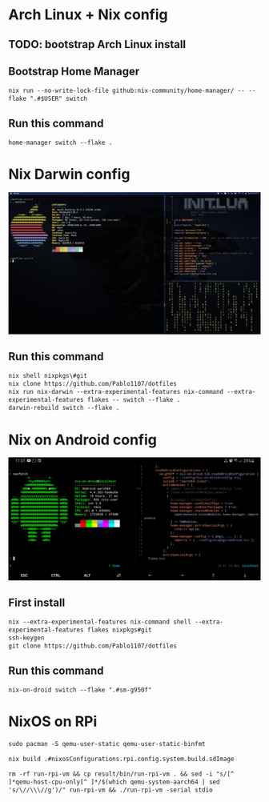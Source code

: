 # Arch Linux + Nix config

## TODO: bootstrap Arch Linux install

## Bootstrap Home Manager
```
nix run --no-write-lock-file github:nix-community/home-manager/ -- --flake ".#$USER" switch
```

## Run this command
```
home-manager switch --flake .
```

# Nix Darwin config

![Nix Darwin Screenshot](./screenshots/nix-darwin-screenshot.png)

## Run this command
```
nix shell nixpkgs\#git
nix clone https://github.com/Pablo1107/dotfiles
nix run nix-darwin --extra-experimental-features nix-command --extra-experimental-features flakes -- switch --flake .
darwin-rebuild switch --flake .
```

# Nix on Android config

![Nix on Droid Screenshot](./screenshots/nix-on-droid-screenshot.jpg)

## First install
```
nix --extra-experimental-features nix-command shell --extra-experimental-features flakes nixpkgs#git
ssh-keygen
git clone https://github.com/Pablo1107/dotfiles
```

## Run this command
```
nix-on-droid switch --flake ".#sm-g950f"
```

# NixOS on RPi
```
sudo pacman -S qemu-user-static qemu-user-static-binfmt
```

```
nix build .#nixosConfigurations.rpi.config.system.build.sdImage
```

```
rm -rf run-rpi-vm && cp result/bin/run-rpi-vm . && sed -i "s/[^ ]*qemu-host-cpu-only[^ ]*/$(which qemu-system-aarch64 | sed 's/\//\\\//g')/" run-rpi-vm && ./run-rpi-vm -serial stdio
```
